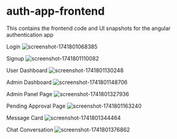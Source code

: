 # auth-app-frontend
This contains the frontend code and UI snapshots for the angular authentication app

Login 
![screenshot-1741801068385](https://github.com/user-attachments/assets/cd8fb2b7-e6cb-4e7b-a666-03b3f66fcd48)

Signup
![screenshot-1741801110082](https://github.com/user-attachments/assets/bf1b02ef-eb85-4513-8b22-d75d48dadafe)

User Dashboard
![screenshot-1741801130248](https://github.com/user-attachments/assets/0a460f15-2e8f-483d-8476-3650cd8acc39)

Admin Dashboard
![screenshot-1741801148706](https://github.com/user-attachments/assets/1ec7dbe3-11f2-4039-8abd-d535c0699ef4)

Admin Panel Page
![screenshot-1741801327936](https://github.com/user-attachments/assets/67a2f719-d9f7-4275-9d32-1c5b56050810)

Pending Approval Page
![screenshot-1741801163240](https://github.com/user-attachments/assets/bbec3f67-bc07-4668-97a5-205e736c1215)

Message Card
![screenshot-1741801344464](https://github.com/user-attachments/assets/52af46c8-85ac-40da-b769-bfaf0f86b121)

Chat Conversation
![screenshot-1741801376862](https://github.com/user-attachments/assets/0fe50fe0-4961-447a-8b57-65641aa80540)

